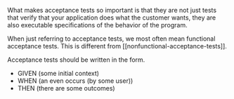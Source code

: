 What makes acceptance tests so important is that they are not just tests that verify that your application does what the customer wants, they are also executable specifications of the behavior of the program.

When just referring to acceptance tests, we most often mean functional acceptance tests. This is different from [[nonfunctional-acceptance-tests]].

Acceptance tests should be written in the form.
- GIVEN (some initial context)
- WHEN (an even occurs (by some user))
- THEN (there are some outcomes)

